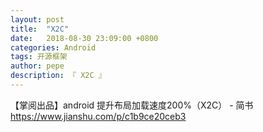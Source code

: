 ```yaml
---
layout: post
title:  "X2C"
date:   2018-08-30 23:09:00 +0800
categories: Android
tags: 开源框架
author: pepe
description: 『 X2C 』
---
```


【掌阅出品】android 提升布局加载速度200%（X2C） - 简书
https://www.jianshu.com/p/c1b9ce20ceb3




